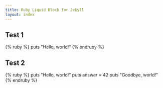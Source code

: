 ```yaml
---
title: Ruby Liquid Block for Jekyll
layout: index
---
```


## Test 1

{% ruby %}
puts "Hello, world!"
{% endruby %}

## Test 2

{% ruby %}
puts "Hello, world!"
puts
answer = 42
puts "Goodbye, world!"
{% endruby %}


